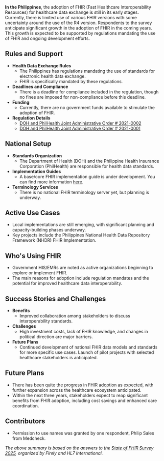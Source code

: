 **In the Philippines**, the adoption of FHIR (Fast Healthcare Interoperability Resources) for healthcare data exchange is still in its early stages. Currently, there is limited use of various FHIR versions with some uncertainty around the use of the R4 version. Respondents to the survey anticipate significant growth in the adoption of FHIR in the coming years. This growth is expected to be supported by regulations mandating the use of FHIR and ongoing development efforts.

## Rules and Support

- **Health Data Exchange Rules**
  - The Philippines has regulations mandating the use of standards for electronic health data exchange.
  - FHIR is specifically mandated by these regulations.
- **Deadlines and Compliance**
  - There is a deadline for compliance included in the regulation, though no fines are imposed for non-compliance before this deadline.
- **Funding**
  - Currently, there are no government funds available to stimulate the adoption of FHIR.
- **Regulation Details**
  - [DOH and PhilHealth Joint Administrative Order # 2021-0002](https://www.philhealth.gov.ph/nhdr/)
  - [DOH and PhilHealth Joint Administrative Order # 2021-0001](https://nhdr.gov.ph)

## National Setup

- **Standards Organization**
  - The Department of Health (DOH) and the Philippine Health Insurance Corporation (PhilHealth) are responsible for health data standards.
- **Implementation Guides**
  - A base/core FHIR implementation guide is under development. You can find more information [here](https://simplifier.net/guide/implementation-guide-for-philippine-core?version=current).
- **Terminology Services**
  - There is no national FHIR terminology server yet, but planning is underway.

## Active Use Cases

- Local implementations are still emerging, with significant planning and capacity-building phases underway.
- Key projects include the Philippines National Health Data Repository Framework (NHDR) FHIR Implementation.

## Who's Using FHIR

- Government HIS/EMRs are noted as active organizations beginning to explore or implement FHIR.
- The main reasons for adoption include regulation mandates and the potential for improved healthcare data interoperability.

## Success Stories and Challenges

- **Benefits**
  - Improved collaboration among stakeholders to discuss interoperability standards.
- **Challenges**
  - High investment costs, lack of FHIR knowledge, and changes in political direction are major barriers.
- **Future Plans**
  - Continued development of national FHIR data models and standards for more specific use cases. Launch of pilot projects with selected healthcare stakeholders is anticipated.

## Future Plans

- There has been quite the progress in FHIR adoption as expected, with further expansion across the healthcare ecosystem anticipated.
- Within the next three years, stakeholders expect to reap significant benefits from FHIR adoption, including cost savings and enhanced care coordination.

## Contributors

- Permission to use names was granted by one respondent, Philip Sales from Medcheck.

*The above summary is based on the answers to the [State of FHIR Survey 2025](https://fire.ly/blog/the-state-of-fhir-in-2025/), organized by Firely and HL7 International.*